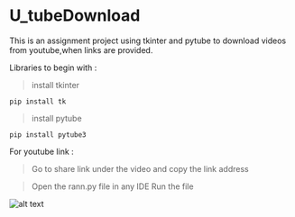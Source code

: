 # U_tubeDownload
This is an assignment project using tkinter and pytube to download videos from youtube,when links are provided.

Libraries to begin with : 

> install tkinter
```
pip install tk
```
> install pytube
```
pip install pytube3
```

For youtube link :
> Go to share link under the video and copy the link address

>Open the rann.py file in any IDE
>Run the file

![alt text](http://url/to/img.png)
